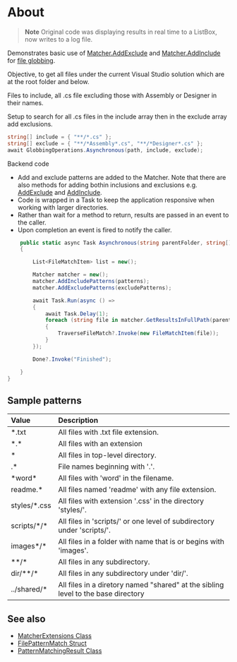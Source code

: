 ﻿# About

> **Note**
> Original code was displaying results in real time to a ListBox, now writes to a log file.

Demonstrates basic use of [Matcher.AddExclude](https://docs.microsoft.com/en-us/dotnet/api/microsoft.extensions.filesystemglobbing.matcher.addexclude?view=dotnet-plat-ext-6.0) and [Matcher.AddInclude](https://docs.microsoft.com/en-us/dotnet/api/microsoft.extensions.filesystemglobbing.matcher.addinclude?view=dotnet-plat-ext-6.0) for [file globbing](https://docs.microsoft.com/en-us/dotnet/core/extensions/file-globbing).

Objective, to get all files under the current Visual Studio solution which are at the root folder and below.

Files to include, all .cs file excluding those with Assembly or Designer in their names.

Setup to search for all .cs files in the include array then in the exclude array add exclusions.

```csharp
string[] include = { "**/*.cs" };
string[] exclude = { "**/*Assembly*.cs", "**/*Designer*.cs" };
await GlobbingOperations.Asynchronous(path, include, exclude);
```

Backend code

- Add and exclude patterns are added to the Matcher. Note that there are also methods for adding bothin inclusions and exclusions e.g. [AddExclude](https://docs.microsoft.com/en-us/dotnet/api/microsoft.extensions.filesystemglobbing.matcher.addexclude?view=dotnet-plat-ext-6.0) and [AddInclude](https://docs.microsoft.com/en-us/dotnet/api/microsoft.extensions.filesystemglobbing.matcher.addinclude?view=dotnet-plat-ext-6.0).
- Code is wrapped in a Task to keep the application responsive when working with larger directories.
- Rather than wait for a method to return, results are passed in an event to the caller.
- Upon completion an event is fired to notify the caller.

```csharp
    public static async Task Asynchronous(string parentFolder, string[] patterns, string[] excludePatterns)
    {

        List<FileMatchItem> list = new();

        Matcher matcher = new();
        matcher.AddIncludePatterns(patterns);
        matcher.AddExcludePatterns(excludePatterns);

        await Task.Run(async () =>
        {
            await Task.Delay(1);
            foreach (string file in matcher.GetResultsInFullPath(parentFolder))
            {
                TraverseFileMatch?.Invoke(new FileMatchItem(file));
            }
        });

        Done?.Invoke("Finished");

    }
}
```

## Sample patterns

| Value        | Description     |
|:------------- |:-------------|
| *.txt|All files with .txt file extension. |
| *.\* | All files with an extension|
| * | All files in top-level directory.|
| .*	| File names beginning with '.'.|
| *word\*| All files with 'word' in the filename.|
| readme.*| All files named 'readme' with any file extension.|
| styles/*.css| All files with extension '.css' in the directory 'styles/'.|
| scripts/*/\*| All files in 'scripts/' or one level of subdirectory under 'scripts/'.|
| images*/*| All files in a folder with name that is or begins with 'images'.|
| **/\*| All files in any subdirectory.|
| dir/**/\*| All files in any subdirectory under 'dir/'.|
| ../shared/*| All files in a diretory named "shared" at the sibling level to the base directory|

## See also

- [MatcherExtensions Class](https://docs.microsoft.com/en-us/dotnet/api/microsoft.extensions.filesystemglobbing.matcherextensions?view=dotnet-plat-ext-6.0)
- [FilePatternMatch Struct](https://docs.microsoft.com/en-us/dotnet/api/microsoft.extensions.filesystemglobbing.filepatternmatch?view=dotnet-plat-ext-6.0)
- [PatternMatchingResult Class](https://docs.microsoft.com/en-us/dotnet/api/microsoft.extensions.filesystemglobbing.patternmatchingresult?view=dotnet-plat-ext-6.0)

